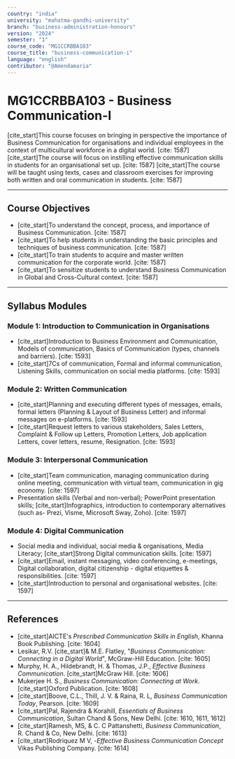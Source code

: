 ```yaml
---
country: "india"
university: "mahatma-gandhi-university"
branch: "business-administration-honours"
version: "2024"
semester: "1"
course_code: "MG1CCRBBA103"
course_title: "business-communication-i"
language: "english"
contributor: "@Amendamaria"
---
```

# MG1CCRBBA103 - Business Communication-I

[cite_start]This course focuses on bringing in perspective the importance of Business Communication for organisations and individual employees in the context of multicultural workforce in a digital world. [cite: 1587] [cite_start]The course will focus on instilling effective communication skills in students for an organisational set up. [cite: 1587] [cite_start]The course will be taught using texts, cases and classroom exercises for improving both written and oral communication in students. [cite: 1587]

---
## Course Objectives

* [cite_start]To understand the concept, process, and importance of Business Communication. [cite: 1587]
* [cite_start]To help students in understanding the basic principles and techniques of business communication. [cite: 1587]
* [cite_start]To train students to acquire and master written communication for the corporate world. [cite: 1587]
* [cite_start]To sensitize students to understand Business Communication in Global and Cross-Cultural context. [cite: 1587]

---
## Syllabus Modules

### Module 1: Introduction to Communication in Organisations
* [cite_start]Introduction to Business Environment and Communication, Models of communication, Basics of Communication (types, channels and barriers). [cite: 1593]
* [cite_start]7Cs of communication, Formal and informal communication, Listening Skills, communication on social media platforms. [cite: 1593]

### Module 2: Written Communication
* [cite_start]Planning and executing different types of messages, emails, formal letters (Planning & Layout of Business Letter) and informal messages on e-platforms. [cite: 1593]
* [cite_start]Request letters to various stakeholders, Sales Letters, Complaint & Follow up Letters, Promotion Letters, Job application Letters, cover letters, resume, Resignation. [cite: 1593]

### Module 3: Interpersonal Communication
* [cite_start]Team communication, managing communication during online meeting, communication with virtual team, communication in gig economy. [cite: 1597]
* Presentation skills (Verbal and non-verbal); PowerPoint presentation skills; [cite_start]Infographics, introduction to contemporary alternatives (such as- Prezi, Visme, Microsoft Sway, Zoho). [cite: 1597]

### Module 4: Digital Communication
* Social media and individual, social media & organisations, Media Literacy; [cite_start]Strong Digital communication skills. [cite: 1597]
* [cite_start]Email, instant messaging, video conferencing, e-meetings, Digital collaboration, digital citizenship - digital etiquettes & responsibilities. [cite: 1597]
* [cite_start]Introduction to personal and organisational websites. [cite: 1597]

---
## References
* [cite_start]AICTE's *Prescribed Communication Skills in English*, Khanna Book Publishing. [cite: 1604]
* Lesikar, R.V. [cite_start]& M.E. Flatley, "*Business Communication: Connecting in a Digital World*", McGraw-Hill Education. [cite: 1605]
* Murphy, H. A., Hildebrandt, H. & Thomas, J.P., *Effective Business Communication*. [cite_start]McGraw Hill. [cite: 1606]
* Mukerjee H. S., *Business Communication: Connecting at Work*. [cite_start]Oxford Publication. [cite: 1608]
* [cite_start]Boove, C.L., Thill, J. V. & Raina, R. L, *Business Communication Today*, Pearson. [cite: 1609]
* [cite_start]Pal, Rajendra & Korahill, *Essentials of Business Communication*, Sultan Chand & Sons, New Delhi. [cite: 1610, 1611, 1612]
* [cite_start]Ramesh, MS, & C. C Pattanshetti, *Business Communication*, R. Chand & Co, New Delhi. [cite: 1613]
* [cite_start]Rodriquez M V, -*Effective Business Communication Concept* Vikas Publishing Company. [cite: 1614]